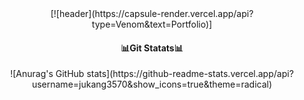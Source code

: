 <!-- 헤더 장식 -->
<div align = "center"> [![header](https://capsule-render.vercel.app/api?type=Venom&text=Portfolio)]</div>


<h4 align="center"> 📊Git Statats📊 </h4>

<!-- 깃허브 스탯 코드 -->
<p align = "center"> ![Anurag's GitHub stats](https://github-readme-stats.vercel.app/api?username=jukang3570&show_icons=true&theme=radical) </p>
